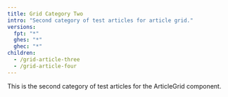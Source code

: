 ```yaml
---
title: Grid Category Two
intro: "Second category of test articles for article grid."
versions:
  fpt: "*"
  ghes: "*"
  ghec: "*"
children:
  - /grid-article-three
  - /grid-article-four
---
```


This is the second category of test articles for the ArticleGrid component.
